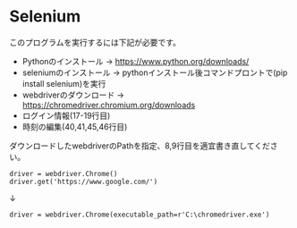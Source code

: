# Selenium

このプログラムを実行するには下記が必要です。
- Pythonのインストール -> https://www.python.org/downloads/
- seleniumのインストール -> pythonインストール後コマンドプロントで(pip install selenium)を実行
- webdriverのダウンロード -> https://chromedriver.chromium.org/downloads
- ログイン情報(17-19行目)
- 時刻の編集(40,41,45,46行目)

ダウンロードしたwebdriverのPathを指定、8,9行目を適宜書き直してください。
```
driver = webdriver.Chrome()
driver.get('https://www.google.com/')
```
↓
```
driver = webdriver.Chrome(executable_path=r'C:\chromedriver.exe')
```
